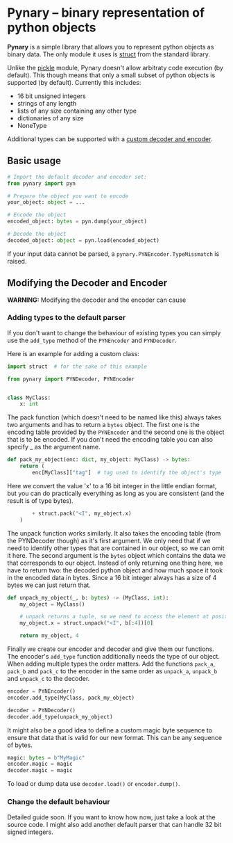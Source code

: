 # Pynary – binary representation of python objects

**Pynary** is a simple library that allows you to represent python objects as binary data. The only module it uses is [struct](https://docs.python.org/3/library/struct.html) from the standard library.

Unlike the [pickle](https://docs.python.org/3/library/pickle.html) module, Pynary doesn't allow arbitraty code execution (by default). This though means that only
a small subset of python objects is supported (by default). Currently this
includes:
- 16 bit unsigned integers
- strings of any length
- lists of any size containing any other type
- dictionaries of any size
- NoneType

Additional types can be supported with a [custom decoder and encoder](#modifying-the-decoder-and-encoder).

## Basic usage

```python
# Import the default decoder and encoder set:
from pynary import pyn

# Prepare the object you want to encode
your_object: object = ...

# Encode the object
encoded_object: bytes = pyn.dump(your_object)

# Decode the object
decoded_object: object = pyn.load(encoded_object)
```

If your input data cannot be parsed, a `pynary.PYNEncoder.TypeMissmatch` is
raised.

## Modifying the Decoder and Encoder

**WARNING:** Modifying the decoder and the encoder can cause

### Adding types to the default parser

If you don't want to change the behaviour of existing types you can simply
use the `add_type` method of the `PYNEncoder` and `PYNDecoder`.

Here is an example for adding a custom class:

```python
import struct  # for the sake of this example

from pynary import PYNDecoder, PYNEncoder


class MyClass:
    x: int
```

The pack function (which doesn't need to be named like this) always takes two
arguments and has to return a `bytes` object. The first one is the encoding
table provided by the `PYNEncoder` and the second one is the object that is to
be encoded. If you don't need the encoding table you can also specify _ as
the argument name.
```python
def pack_my_object(enc: dict, my_object: MyClass) -> bytes:
    return (
        enc[MyClass]["tag"]  # tag used to identify the object's type
```

Here we convert the value 'x' to a 16 bit integer in the little endian format,
but you can do practically everything as long as you are consistent (and the
result is of type bytes).
```python
        + struct.pack("<I", my_object.x)
    )
```

The unpack function works similarly. It also takes the encoding table (from the
PYNDecoder though) as it's first argument. We only need that if we need to
identify other types that are contained in our object, so we can omit it here.
The second argument is the `bytes` object which contains the data we that
corresponds to our object. Instead of only returning one thing here, we have to
return two: the decoded python object and how much space it took in the encoded
data in bytes. Since a 16 bit integer always has a size of 4 bytes we can just return that.
```python
def unpack_my_object(_, b: bytes) -> (MyClass, int):
    my_object = MyClass()

    # unpack returns a tuple, so we need to access the element at position 0
    my_object.x = struct.unpack("<I", b[:4])[0]

    return my_object, 4
```

Finally we create our encoder and decoder and give them our functions. The
encoder's `add_type` function additionally needs the type of our object.
When adding multiple types the order matters. Add the functions `pack_a`, `pack_b` and `pack_c` to the encoder in the same order as `unpack_a`, `unpack_b` and `unpack_c` to the decoder.
```python
encoder = PYNEncoder()
encoder.add_type(MyClass, pack_my_object)

decoder = PYNDecoder()
decoder.add_type(unpack_my_object)
```

It might also be a good idea to define a custom magic byte sequence to ensure
that data that is valid for our new format. This can be any sequence of bytes.
```python
magic: bytes = b"MyMagic"
encoder.magic = magic
decoder.magic = magic
```

To load or dump data use `decoder.load()` or `encoder.dump()`.

### Change the default behaviour
Detailed guide soon. If you want to know how now, just take a look at the source code. I might also add another default parser that can handle 32 bit signed
integers.
